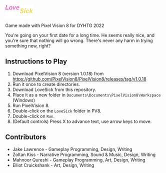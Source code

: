 ![LoveSick](https://github.com/jakesamuellawrence/LoveSick/blob/master/Sprites/logo.png)


Game made with Pixel Vision 8 for DYHTG 2022

You're going on your first date for a long time. He seems really nice, and you're sure that nothing will go wrong. There's never any harm in trying something new, right?

## Instructions to Play
1. Download PixelVision 8 (version 1.0.18) from https://github.com/PixelVision8/PixelVision8/releases/tag/v1.0.18
2. Run it once to create directories.
3. Download LoveSick from this repository.
4. Place it as a new folder in `Documents\Documents\PixelVision8\Workspace` (Windows)
5. Run PixelVision 8.
6. Double-click on the `LoveSick` folder in PV8.
7. Double-click on `Run`.
8. (Default controls) Press X to advance text, use arrow keys to move.

## Contributors
 * Jake Lawrence - Gameplay Programming, Design, Writing
 * Zoltan Kiss - Narrative Programming, Sound & Music, Design, Writing
 * Mahnoor Qureshi - Gameplay Programming, Art, Design, Writing
 * Elliot Cruickshank - Art, Design, Writing

